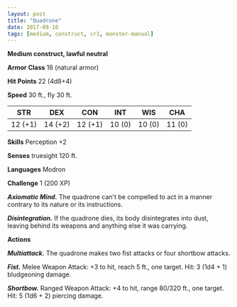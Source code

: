 ```yaml
---
layout: post
title: "Quadrone"
date: 2017-09-10
tags: [medium, construct, cr1, monster-manual]
---
```


**Medium construct, lawful neutral**

**Armor Class** 16 (natural armor)

**Hit Points** 22 (4d8+4)

**Speed** 30 ft., fly 30 ft.

|   STR   |   DEX   |   CON   |   INT   |   WIS   |   CHA   |
|:-----:|:-----:|:-----:|:-----:|:-----:|:-----:|
| 12 (+1) | 14 (+2) | 12 (+1) | 10 (0) | 10 (0) | 11 (0) |

**Skills** Perception +2

**Senses** truesight 120 ft.

**Languages** Modron

**Challenge** 1 (200 XP)

***Axiomatic Mind.*** The quadrone can't be compelled to act in a manner contrary to its nature or its instructions.

***Disintegration.*** If the quadrone dies, its body disintegrates into dust, leaving behind its weapons and anything else it was carrying.

**Actions**

***Multiattack.*** The quadrone makes two fist attacks or four shortbow attacks.

***Fist.*** Melee Weapon Attack: +3 to hit, reach 5 ft., one target. Hit: 3 (1d4 + 1) bludgeoning damage.

***Shortbow.*** Ranged Weapon Attack: +4 to hit, range 80/320 ft., one target. Hit: 5 (1d6 + 2) piercing damage.

